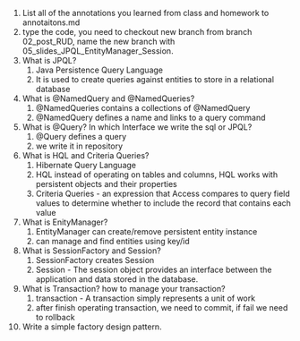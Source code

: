 1.  List all of the annotations you learned from class and homework to annotaitons.md
2.  type the code, you need to checkout new branch from branch 02_post_RUD, name the new branch with 05_slides_JPQL_EntityManager_Session.
3.  What is JPQL?
	1. Java Persistence Query Language
	2. It is used to create queries against entities to store in a relational database
4.  What is @NamedQuery and @NamedQueries?
	1.  @NamedQueries contains a collections of @NamedQuery 
	2.  @NamedQuery defines a name and links to a query command
5.  What is @Query? In which Interface we write the sql or JPQL?
	1. @Query defines a query
	2. we write it in repository
6.  What is HQL and Criteria Queries?
	1. Hibernate Query Language
	2. HQL instead of operating on tables and columns, HQL works with persistent objects and their properties
	3. Criteria Queries - an expression that Access compares to query field values to determine whether to include the record that contains each value
7. What is EnityManager?
	1. EntityManager can create/remove persistent entity instance
	2. can manage and find entities using key/id
8.  What is SessionFactory and Session?
	1. SessionFactory creates Session
	2. Session - The session object provides an interface between the application and data stored in the database.
9.  What is Transaction? how to manage your transaction?
	1. transaction - A transaction simply represents a unit of work
	2. after finish operating transaction, we need to commit, if fail we need to rollback
10. Write a simple factory design pattern.